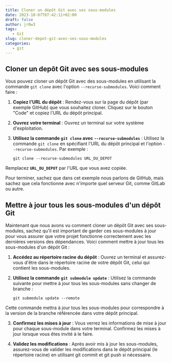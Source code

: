 ```yaml
---
title: Cloner un dépôt Git avec ses sous-modules
date: 2023-10-07T07:42:11+02:00
draft: false
author: jr0w3
tags:
   - Git
slug: cloner-depot-git-avec-ses-sous-modules
categories:
   - git
---
```

## Cloner un depôt Git avec ses sous-modules

Vous pouvez cloner un dépôt Git avec des sous-modules en utilisant la commande `git clone` avec l'option `--recurse-submodules`. Voici comment faire :

1. **Copiez l'URL du dépôt** : Rendez-vous sur la page du dépôt (par exemple GitHub) que vous souhaitez cloner. Cliquez sur le bouton "Code" et copiez l'URL du dépôt principal.

2. **Ouvrez votre terminal** : Ouvrez un terminal sur votre système d'exploitation.

3. **Utilisez la commande `git clone` avec `--recurse-submodules`** : Utilisez la commande `git clone` en spécifiant l'URL du dépôt principal et l'option `--recurse-submodules`. Par exemple :

   ```shell
   git clone --recurse-submodules URL_DU_DEPOT
   ```
Remplacez **`URL_DU_DEPOT`** par l'URL que vous avez copiée.

Pour terminer, sachez que dans cet exemple nous parlons de GitHub, mais sachez que cela fonctionne avec n'importe quel serveur Git, comme GitLab ou autre.

## Mettre à jour tous les sous-modules d'un dépôt Git

Maintenant que nous avons vu comment cloner un dépôt Git avec ses sous-modules, sachez qu'il est important de garder ces sous-modules à jour pour vous assurer que votre projet fonctionne correctement avec les dernières versions des dépendances. Voici comment mettre à jour tous les sous-modules d'un dépôt Git :

1. **Accédez au répertoire racine du dépôt** : Ouvrez un terminal et assurez-vous d'être dans le répertoire racine de votre dépôt Git, celui qui contient les sous-modules.

2. **Utilisez la commande `git submodule update`** : Utilisez la commande suivante pour mettre à jour tous les sous-modules sans changer de branche :

   ```shell
   git submodule update --remote
   ```

Cette commande mettra à jour tous les sous-modules pour correspondre à la version de la branche référencée dans votre dépôt principal.

3. **Confirmez les mises à jour** : Vous verrez les informations de mise à jour pour chaque sous-module dans votre terminal. Confirmez les mises à jour lorsque vous êtes invité à le faire.

4. **Validez les modifications** : Après avoir mis à jour les sous-modules, assurez-vous de valider les modifications dans le dépôt principal (le répertoire racine) en utilisant git commit et git push si nécessaire.
